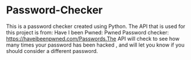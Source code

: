 # Password-Checker
This is a password checker created using Python. The API that is used for this project is from: Have I been Pwned: Pwned Password checker: https://haveibeenpwned.com/Passwords.The API will check to see how many times your password has been hacked , and will let you know if you should consider a different password.

